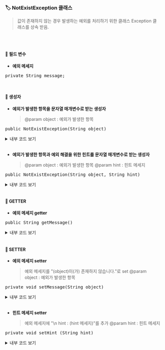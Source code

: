 ### 🏷️ NotExistException 클래스
> 값이 존재하지 않는 경우 발생하는 예외를 처리하기 위한 클래스
> Exception 클래스를 상속 받음.

<br><br>

#### 💫 필드 변수
- **예외 메세지**
<pre lang="java">private String message;</pre>

<br>

#### 💫 생성자
- **예외가 발생한 항목을 문자열 매개변수로 받는 생성자**
  > @param object : 예외가 발생한 항목
<pre lang="java">public NotExistException(String object)</pre>
<details>
   <summary>내부 코드 보기</summary>

```java
 {
    this.setMessage(object);
 }
```
</details>

<br>

- **예외가 발생한 항목과 예외 해결을 위한 힌트를 문자열 매개변수로 받는 생성자**
  > @param object : 예외가 발생한 항목
  > @param hint : 힌트 메세지
<pre lang="java">public NotExistException(String object, String hint)</pre>
<details>
   <summary>내부 코드 보기</summary>

```java
 {
     this.setMessage(object);
     this.setHint(hint);
 }
```
</details>

<br>

#### 💫 GETTER

- **예외 메세지 getter**
<pre lang="java">public String getMessage()</pre>
<details>
   <summary>내부 코드 보기</summary>

```java
 {
      return this.message;
 }
```
</details>

<br>

#### 💫 SETTER

- **예외 메세지 setter**
  > 예외 메세지를 "(object)이(가) 존재하지 않습니다."로 set
  > @param object : 예외가 발생한 항목
  
<pre lang="java">private void setMessage(String object)</pre>
<details>
   <summary>내부 코드 보기</summary>

```java
 {
     StringBuilder sb = new StringBuilder();
     sb.append(object);
     sb.append("이(가) 존재하지 않습니다.");

     this.message = sb.toString();
 }
```
</details>

<br>

- **힌트 메세지 setter**
  > 예외 메세지에 "\n hint : (hint 메세지)"를 추가
  > @param hint : 힌트 메세지
<pre lang="java">private void setHint (String hint)</pre>
<details>
   <summary>내부 코드 보기</summary>

```java
 {
     StringBuilder sb = new StringBuilder();
     sb.append(this.message);
     sb.append("\n hint : ");
     sb.append(hint);
     this.message = sb.toString();
 }
```
</details>